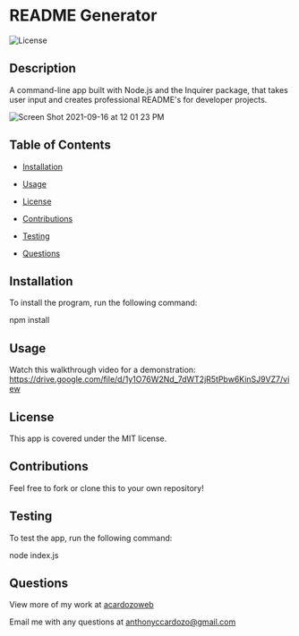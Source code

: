 # README Generator

  ![License](https://img.shields.io/badge/License-MIT-<blue>)

  ## Description

  A command-line app built with Node.js and the Inquirer package, that takes user input and creates professional README's for developer projects.
  
  ![Screen Shot 2021-09-16 at 12 01 23 PM](https://user-images.githubusercontent.com/83983013/133646097-1edf43e7-0512-4c86-926f-1d7716c32d01.png)

  ## Table of Contents

  * [Installation](#installation)

  * [Usage](#usage)

  
  * [License](#license) 


  * [Contributions](#contributions)

  * [Testing](#testing)

  * [Questions](#questions)

  ## Installation

  To install the program, run the following command:

  npm install
 

  ## Usage

  Watch this walkthrough video for a demonstration: https://drive.google.com/file/d/1y1O76W2Nd_7dWT2jR5tPbw6KinSJ9VZ7/view
  ## License
    
  This app is covered under the MIT license.


  ## Contributions

  Feel free to fork or clone this to your own repository!

  ## Testing
  To test the app, run the following command:
  
  node index.js
 

  ## Questions

  View more of my work at
  [acardozoweb](https://github.com/acardozoweb/)

  Email me with any questions at
  anthonyccardozo@gmail.com
  
